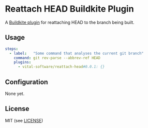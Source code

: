 # Reattach HEAD Buildkite Plugin

A [Buildkite plugin](https://buildkite.com/docs/agent/v3/plugins) for
reattaching HEAD to the branch being built.

## Usage

```yaml
steps:
  - label:   "Some command that analyses the current git branch"
    command: git rev-parse --abbrev-ref HEAD
    plugins:
      - vital-software/reattach-head#0.0.1: {}
```

## Configuration

None yet.

## License

MIT (see [LICENSE](LICENSE))

